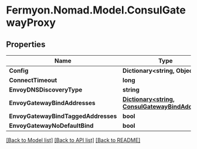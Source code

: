 # Fermyon.Nomad.Model.ConsulGatewayProxy

## Properties

Name | Type | Description | Notes
------------ | ------------- | ------------- | -------------
**Config** | **Dictionary&lt;string, Object&gt;** |  | [optional] 
**ConnectTimeout** | **long** |  | [optional] 
**EnvoyDNSDiscoveryType** | **string** |  | [optional] 
**EnvoyGatewayBindAddresses** | [**Dictionary&lt;string, ConsulGatewayBindAddress&gt;**](ConsulGatewayBindAddress.md) |  | [optional] 
**EnvoyGatewayBindTaggedAddresses** | **bool** |  | [optional] 
**EnvoyGatewayNoDefaultBind** | **bool** |  | [optional] 

[[Back to Model list]](../README.md#documentation-for-models) [[Back to API list]](../README.md#documentation-for-api-endpoints) [[Back to README]](../README.md)

